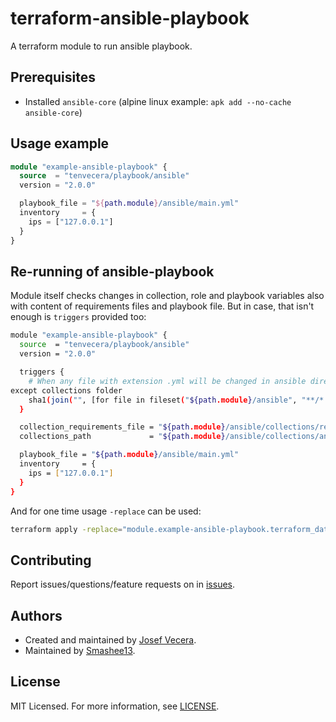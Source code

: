 # terraform-ansible-playbook

A terraform module to run ansible playbook.

## Prerequisites

- Installed `ansible-core` (alpine linux example: `apk add --no-cache ansible-core`)

## Usage example

```terraform
module "example-ansible-playbook" {
  source  = "tenvecera/playbook/ansible"
  version = "2.0.0"

  playbook_file = "${path.module}/ansible/main.yml"
  inventory     = {
    ips = ["127.0.0.1"]
  }
}
```

## Re-running of ansible-playbook

Module itself checks changes in collection, role and playbook variables also
with content of requirements files and playbook file. But in case, that isn't
enough is `triggers` provided too:

```bash
module "example-ansible-playbook" {
  source  = "tenvecera/playbook/ansible"
  version = "2.0.0"

  triggers {
    # When any file with extension .yml will be changed in ansible directory
except collections folder
    sha1(join("", [for file in fileset("${path.module}/ansible", "**/*.yml") : filesha1("${path.module}/ansible/${file}") if !startswith(file, "collections/")]))
  }

  collection_requirements_file = "${path.module}/ansible/collections/requirements.yml"
  collections_path             = "${path.module}/ansible/collections/ansible_collections"

  playbook_file = "${path.module}/ansible/main.yml"
  inventory     = {
    ips = ["127.0.0.1"]
  }
}
```

And for one time usage `-replace` can be used:

```bash
terraform apply -replace="module.example-ansible-playbook.terraform_data.playbook"
```

## Contributing

Report issues/questions/feature requests on in [issues](https://gitlab.com/tenvecera/terraform-ansible-playbook/-/issues).

## Authors

- Created and maintained by [Josef Vecera](https://gitlab.com/tenvecera).
- Maintained by [Smashee13](https://gitlab.com/smashee).

## License

MIT Licensed. For more information, see [LICENSE](LICENSE).
